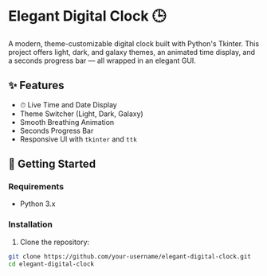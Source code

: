 # Elegant Digital Clock 🕒

A modern, theme-customizable digital clock built with Python's Tkinter. This project offers light, dark, and galaxy themes, an animated time display, and a seconds progress bar — all wrapped in an elegant GUI.

## ✨ Features

- ⏱ Live Time and Date Display
- Theme Switcher (Light, Dark, Galaxy)
- Smooth Breathing Animation
- Seconds Progress Bar
- Responsive UI with `tkinter` and `ttk`

## 🚀 Getting Started

### Requirements

- Python 3.x

### Installation

1. Clone the repository:

```bash
git clone https://github.com/your-username/elegant-digital-clock.git
cd elegant-digital-clock
